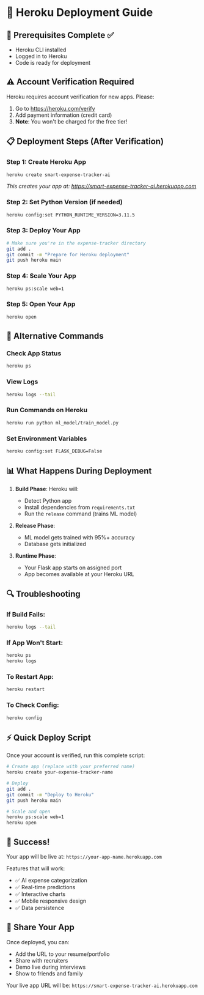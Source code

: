 # 🚀 Heroku Deployment Guide

## 🔧 Prerequisites Complete ✅
- Heroku CLI installed
- Logged in to Heroku
- Code is ready for deployment

## ⚠️ Account Verification Required

Heroku requires account verification for new apps. Please:

1. Go to https://heroku.com/verify
2. Add payment information (credit card)
3. **Note**: You won't be charged for the free tier!

## 📋 Deployment Steps (After Verification)

### Step 1: Create Heroku App
```bash
heroku create smart-expense-tracker-ai
```
*This creates your app at: https://smart-expense-tracker-ai.herokuapp.com*

### Step 2: Set Python Version (if needed)
```bash
heroku config:set PYTHON_RUNTIME_VERSION=3.11.5
```

### Step 3: Deploy Your App
```bash
# Make sure you're in the expense-tracker directory
git add .
git commit -m "Prepare for Heroku deployment"
git push heroku main
```

### Step 4: Scale Your App
```bash
heroku ps:scale web=1
```

### Step 5: Open Your App
```bash
heroku open
```

## 🎯 Alternative Commands

### Check App Status
```bash
heroku ps
```

### View Logs
```bash
heroku logs --tail
```

### Run Commands on Heroku
```bash
heroku run python ml_model/train_model.py
```

### Set Environment Variables
```bash
heroku config:set FLASK_DEBUG=False
```

## 📊 What Happens During Deployment

1. **Build Phase**: Heroku will:
   - Detect Python app
   - Install dependencies from `requirements.txt`
   - Run the `release` command (trains ML model)

2. **Release Phase**: 
   - ML model gets trained with 95%+ accuracy
   - Database gets initialized

3. **Runtime Phase**:
   - Your Flask app starts on assigned port
   - App becomes available at your Heroku URL

## 🔍 Troubleshooting

### If Build Fails:
```bash
heroku logs --tail
```

### If App Won't Start:
```bash
heroku ps
heroku logs
```

### To Restart App:
```bash
heroku restart
```

### To Check Config:
```bash
heroku config
```

## ⚡ Quick Deploy Script

Once your account is verified, run this complete script:

```bash
# Create app (replace with your preferred name)
heroku create your-expense-tracker-name

# Deploy
git add .
git commit -m "Deploy to Heroku"
git push heroku main

# Scale and open
heroku ps:scale web=1
heroku open
```

## 🎉 Success!

Your app will be live at: `https://your-app-name.herokuapp.com`

Features that will work:
- ✅ AI expense categorization
- ✅ Real-time predictions
- ✅ Interactive charts
- ✅ Mobile responsive design
- ✅ Data persistence

## 📱 Share Your App

Once deployed, you can:
- Add the URL to your resume/portfolio
- Share with recruiters
- Demo live during interviews
- Show to friends and family

Your live app URL will be: `https://smart-expense-tracker-ai.herokuapp.com`
